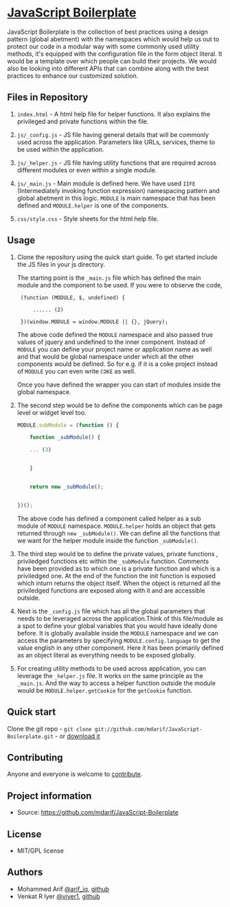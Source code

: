 # [JavaScript Boilerplate](https://github.com/mdarif/JavaScript-Boilerplate)

JavaScript Boilerplate is the collection of best practices using a design pattern (global abetment) with the namespaces which would help us out to protect our code in a modular way with some commonly used utility methods, it's equipped with the configuration file in the form object literal. It would be a template over which people can build their projects. We would also be looking into different APIs that can combine along with the best practices to enhance our customized solution.


## Files in Repository


1.  `index.html` - A html help file for helper functions. It also explains the privileged and private functions within the file.

2.  `js/_config.js` - JS file having general details that will be commonly used across the application. Parameters like URLs, services, theme to be used within the application.

3.  `js/_helper.js` - JS file having utility functions that are required across different modules or even within a single module.

4.  `js/_main.js` - Main module is defined here. We have used `IIFE` (Intermediately invoking function expression) namespacing pattern and global abetment in this logic. `MODULE` is main namespace that has been defined and `MODULE.helper` is one of the components.

5.  `css/style.css` - Style sheets for the html help file.

## Usage

1. Clone the repository using the quick start guide. To get started include the JS files in your js directory.

    The starting point is the `_main.js` file which has defined the main module and the component to be used. If you were to observe the code,

        (function (MODULE, $, undefined) {

            ...... (2)

        })(window.MODULE = window.MODULE || {}, jQuery);

    The above code defined the `MODULE` namespace and also passed true values of jquery and undefined to the inner component.
    Instead of `MODULE` you can define your project name or application name as well and that would be global namespace under which all the other components would be defined. So for e.g. if it is a coke project instead of `MODULE` you can even write `COKE` as well.

    Once you have defined the wrapper you can start of modules inside the global namespace.

2. The second step would be to define the components which can be page level or widget level too.

	```javascript
    MODULE.subModule = (function () {

        function _subModule() {

        ... (3)


        }


        return new _subModule();


    })();
    ```

    The above code has defined a component called helper as a sub module of `MODULE` namespace. `MODULE.helper` holds an object that gets returned through `new _subModule()`. We can define all the functions that we want for the helper module inside the function `_subModule()`.


3. The third step would be to define the private values, private functions , priviledged functions etc within the `_subModule` function. Comments have been provided as to which one is a private function and which is a priviledged one. At the end of the function the init function is exposed which inturn returns the object itself. When the object is returned all the priviledged functions are exposed along with it and are accessible outside.



4. Next is the `_config.js` file which has all the global parameters that needs to be leveraged across the application.Think of this file/module as a spot to define your global variables that you would have ideally done before. It is globally available inside the `MODULE` namespace and we can access the parameters by specifying `MODULE.config.language` to get the value english in any other component. Here it has been primarily defined as an object literal as everything needs to be exposed globally.

5. For creating utility methods to be used across application, you can leverage the `_helper.js` file. It works on the same principle as the `_main.js`. And the way to access a helper function outside the module would be `MODULE.helper.getCookie` for the `getCookie` function.


## Quick start

Clone the git repo - `git clone git://github.com/mdarif/JavaScript-Boilerplate.git` - or [download it](https://github.com/mdarif/JavaScript-Boilerplate/zipball/master)

## Contributing

Anyone and everyone is welcome to [contribute](#).


## Project information

* Source: https://github.com/mdarif/JavaScript-Boilerplate


## License

* MIT/GPL license


## Authors

* Mohammed Arif [@arif_iq](http://twitter.com/arif_iq), [github](https://github.com/mdarif)
* Venkat R Iyer [@viyer1](http://twitter.com/viyer1), [github](https://github.com/viyer1)
